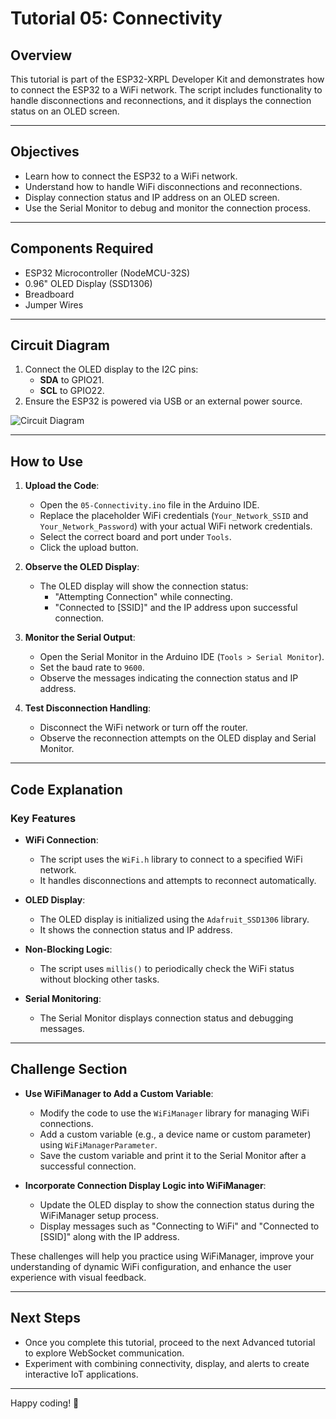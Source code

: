 # Tutorial 05: Connectivity

## Overview

This tutorial is part of the ESP32-XRPL Developer Kit and demonstrates how to connect the ESP32 to a WiFi network. The script includes functionality to handle disconnections and reconnections, and it displays the connection status on an OLED screen.

---

## Objectives

- Learn how to connect the ESP32 to a WiFi network.
- Understand how to handle WiFi disconnections and reconnections.
- Display connection status and IP address on an OLED screen.
- Use the Serial Monitor to debug and monitor the connection process.

---

## Components Required

- ESP32 Microcontroller (NodeMCU-32S)
- 0.96" OLED Display (SSD1306)
- Breadboard
- Jumper Wires

---

## Circuit Diagram

1. Connect the OLED display to the I2C pins:
   - **SDA** to GPIO21.
   - **SCL** to GPIO22.
2. Ensure the ESP32 is powered via USB or an external power source.

![Circuit Diagram](https://github.com/Handy4ndy/ESP32-XRPL/blob/main/src/Developer_Kit/GettingStarted/devKitRef/04_Display.png)

---

## How to Use

1. **Upload the Code**:
   - Open the `05-Connectivity.ino` file in the Arduino IDE.
   - Replace the placeholder WiFi credentials (`Your_Network_SSID` and `Your_Network_Password`) with your actual WiFi network credentials.
   - Select the correct board and port under `Tools`.
   - Click the upload button.

2. **Observe the OLED Display**:
   - The OLED display will show the connection status:
     - "Attempting Connection" while connecting.
     - "Connected to [SSID]" and the IP address upon successful connection.

3. **Monitor the Serial Output**:
   - Open the Serial Monitor in the Arduino IDE (`Tools > Serial Monitor`).
   - Set the baud rate to `9600`.
   - Observe the messages indicating the connection status and IP address.

4. **Test Disconnection Handling**:
   - Disconnect the WiFi network or turn off the router.
   - Observe the reconnection attempts on the OLED display and Serial Monitor.

---

## Code Explanation

### Key Features

- **WiFi Connection**:
  - The script uses the `WiFi.h` library to connect to a specified WiFi network.
  - It handles disconnections and attempts to reconnect automatically.

- **OLED Display**:
  - The OLED display is initialized using the `Adafruit_SSD1306` library.
  - It shows the connection status and IP address.

- **Non-Blocking Logic**:
  - The script uses `millis()` to periodically check the WiFi status without blocking other tasks.

- **Serial Monitoring**:
  - The Serial Monitor displays connection status and debugging messages.

---

## Challenge Section

- **Use WiFiManager to Add a Custom Variable**:
  - Modify the code to use the `WiFiManager` library for managing WiFi connections.
  - Add a custom variable (e.g., a device name or custom parameter) using `WiFiManagerParameter`.
  - Save the custom variable and print it to the Serial Monitor after a successful connection.

- **Incorporate Connection Display Logic into WiFiManager**:
  - Update the OLED display to show the connection status during the WiFiManager setup process.
  - Display messages such as "Connecting to WiFi" and "Connected to [SSID]" along with the IP address.

These challenges will help you practice using WiFiManager, improve your understanding of dynamic WiFi configuration, and enhance the user experience with visual feedback.

---

## Next Steps

- Once you complete this tutorial, proceed to the next Advanced tutorial to explore WebSocket communication.
- Experiment with combining connectivity, display, and alerts to create interactive IoT applications.

---

Happy coding! 🚀
